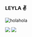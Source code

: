 ### LEYLA :v:

![holahola](https://developer.huawei.com/system/modules/org.opencms.portal.template.core/resources/images/support/banner-pc.jpg)
<!--

<a href="mailto:leyla.lgc99@gmail.com">![leyla.lgc99@gmail.com](https://img.shields.io/badge/Gmail-D14836?style=for-the-badge&logo=gmail&logoColor=white)</a>
![](https://visitor-badge.laobi.icu/badge?page_id=leylagcampos.leylagcampos)


**leylagcampos/leylagcampos** is a ✨ _special_ ✨ repository because its `README.md` (this file) appears on your GitHub profile.

Here are some ideas to get you started:

- 🔭 I’m currently working on ...
- 🌱 I’m currently learning ...
- 👯 I’m looking to collaborate on ...
- 🤔 I’m looking for help with ...
- 💬 Ask me about ...
- 📫 How to reach me: ...
- 😄 Pronouns: ...
-->
<div>
<a><img src="https://github-readme-stats.vercel.app/api/top-langs/?username=leylagcampos&hide_border=true"></a>
<a><img src="https://github-readme-stats.vercel.app/api/?username=leylagcampos&count_private=true&showicons=true&hide_border=true"></a><div>


